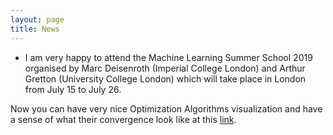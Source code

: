 ```yaml
---
layout: page
title: News
---
```


* I am very happy to attend the Machine Learning Summer School 2019 organised by Marc Deisenroth (Imperial College London) and Arthur Gretton (University College London) which will take place in London from July 15 to July 26.

Now you can have very nice Optimization Algorithms visualization and have a sense of what their convergence look like at this [link](https://github.com/tondji/tondji.github.io/tree/master/Optimization-for-Machine-Learning-Codes/Visualization.html).

<!--- No news for now ! -->
